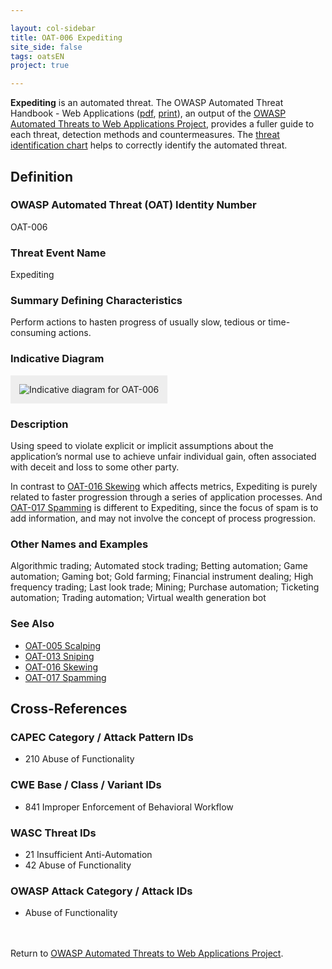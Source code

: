 ```yaml
---

layout: col-sidebar
title: OAT-006 Expediting
site_side: false
tags: oatsEN
project: true

---
```


**Expediting** is an automated threat. The OWASP Automated Threat Handbook - Web Applications ([pdf](https://github.com/OWASP/www-project-automated-threats-to-web-applications/tree/master/assets/files/EN), [print](http://www.lulu.com/shop/owasp-foundation/automated-threat-handbook/paperback/product-23540699.html)), an output of the [OWASP Automated Threats to Web Applications Project](../../../), provides a fuller guide to each threat, detection methods and countermeasures. The [threat identification chart](https://www.owasp.org/www-project-automated-threats-to-web-applications/assets/files/oat-ontology-decision-chart.pdf) helps to correctly identify the automated threat.

## Definition
### OWASP Automated Threat (OAT) Identity Number
OAT-006

### Threat Event Name
Expediting

### Summary Defining Characteristics
Perform actions to hasten progress of usually slow, tedious or time-consuming actions.

### Indicative Diagram
<img alt="Indicative diagram for OAT-006" src="images/500px-OAT-006_Expediting.png" style="background-color:#eeeeee;padding:1em;">

### Description
Using speed to violate explicit or implicit assumptions about the application’s normal use to achieve unfair individual gain, often associated with deceit and loss to some other party.

In contrast to [OAT-016 Skewing](OAT-016_Skewing.html) which affects metrics, Expediting is purely related to faster progression through a series of application processes. And [OAT-017 Spamming](OAT-017_Spamming.html) is different to Expediting, since the focus of spam is to add information, and may not involve the concept of process progression.

### Other Names and Examples
Algorithmic trading; Automated stock trading; Betting automation; Game automation; Gaming bot; Gold farming; Financial instrument dealing; High frequency trading; Last look trade; Mining; Purchase automation; Ticketing automation; Trading automation; Virtual wealth generation bot

### See Also
* [OAT-005 Scalping](OAT-005_Scalping.html)
* [OAT-013 Sniping](OAT-013_Sniping.html)
* [OAT-016 Skewing](OAT-016_Skewing.html)
* [OAT-017 Spamming](OAT-017_Spamming.html)

## Cross-References
### CAPEC Category / Attack Pattern IDs
* 210 Abuse of Functionality

### CWE Base / Class / Variant IDs
* 841 Improper Enforcement of Behavioral Workflow

### WASC Threat IDs
* 21 Insufficient Anti-Automation
* 42 Abuse of Functionality

### OWASP Attack Category / Attack IDs
* Abuse of Functionality

<br/><br/>Return to [OWASP Automated Threats to Web Applications Project](../../../).<br/><br/>
